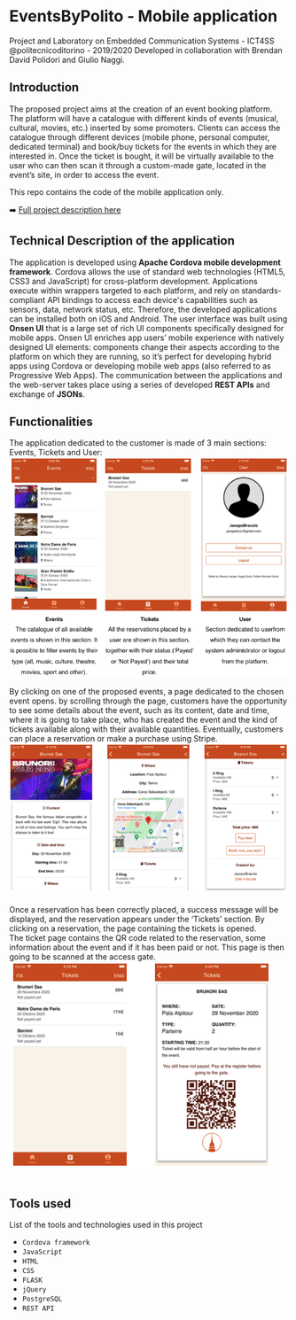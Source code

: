 # EventsByPolito - Mobile application
Project and Laboratory on Embedded Communication Systems - ICT4SS @politecnicoditorino - 2019/2020
Developed in collaboration with Brendan David Polidori and Giulio Naggi.

## Introduction 
The proposed project aims at the creation of an event booking platform. The platform will have a catalogue with different kinds of events (musical, cultural, movies, etc.) inserted by some promoters. Clients can access the catalogue through different devices (mobile phone, personal computer, dedicated terminal) and book/buy tickets for the events in which they are interested in. Once the ticket is bought, it will be virtually available to the user who can then scan it through a custom-made gate, located in the event’s site, in order to access the event.

This repo contains the code of the mobile application only. 

:arrow_right: [Full project description here](/source/PLECS.pdf)

## Technical Description of the application
The application is developed using **Apache Cordova mobile development framework**. Cordova allows the use of standard web technologies (HTML5, CSS3 and JavaScript) for cross-platform development. Applications execute within wrappers targeted to each platform, and rely on standards- compliant API bindings to access each device's capabilities such as sensors, data, network status, etc. Therefore, the developed applications can be installed both on iOS and Android. The user interface was built using **Onsen UI** that is a large set of rich UI components specifically designed for mobile apps. Onsen UI enriches app users’ mobile experience with natively designed UI elements: components change their aspects according to the platform on which they are running, so it’s perfect for developing hybrid apps using Cordova or developing mobile web apps (also referred to as Progressive Web Apps).
The communication between the applications and the web-server takes place using a series of developed **REST APIs** and exchange of **JSONs**.

## Functionalities
The application dedicated to the customer is made of 3 main sections: Events, Tickets and User: <br>
<img src = "source/views.png"><br><br>
By clicking on one of the proposed events, a page dedicated to the chosen event opens. by scrolling through the page, customers have the opportunity to see some details about the event, such as its content, date and time, where it is going to take place, who has created the event and the kind of tickets available along with their available quantities. Eventually, customers can place a reservation or make a purchase using Stripe.
<br>
<img src = "source/views_2.png"><br><br>
Once a reservation has been correctly placed, a success message will be displayed, and the reservation appears under the ‘Tickets’ section. By clicking on a reservation, the page containing the tickets is opened.<br>
The ticket page contains the QR code related to the reservation, some information about the event and if it has been paid or not. This page is then going to be scanned at the access gate. <br>
<img src = "source/views_3.png"><br><br>

## Tools used
List of the tools and technologies used in this project 
- `Cordova framework`
- `JavaScript`
- `HTML`
- `CSS`
- `FLASK`
- `jQuery`
- `PostgreSQL`
- `REST API`
